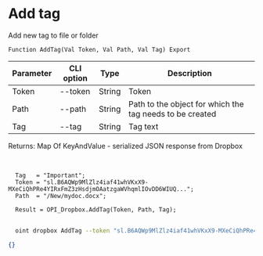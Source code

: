 ﻿---
sidebar_position: 2
---

# Add tag
 Add new tag to file or folder



`Function AddTag(Val Token, Val Path, Val Tag) Export`

  | Parameter | CLI option | Type | Description |
  |-|-|-|-|
  | Token | --token | String | Token |
  | Path | --path | String | Path to the object for which the tag needs to be created |
  | Tag | --tag | String | Tag text |

  
  Returns:  Map Of KeyAndValue - serialized JSON response from Dropbox

<br/>




```bsl title="Code example"
  Tag   = "Important";
  Token = "sl.B6AQWp9MlZlz4iaf41whVKxX9-MXeCiQhPRe4YIRxFmZ3zHsdjmOAatzgaWVhqmlIOvDD6WIUQ...";
  Path  = "/New/mydoc.docx";
  
  Result = OPI_Dropbox.AddTag(Token, Path, Tag);
```



```sh title="CLI command example"
    
  oint dropbox AddTag --token "sl.B6AQWp9MlZlz4iaf41whVKxX9-MXeCiQhPRe4YIRxFmZ3zHsdjmOAatzgaWVhqmlIOvDD6WIUQ..." --path %path% --tag "Important"

```

```json title="Result"
{}
```
